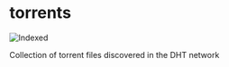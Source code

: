 torrents 
========
![Indexed](https://img.shields.io/badge/indexed-104292-blue)

Collection of torrent files discovered in the DHT network
